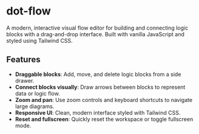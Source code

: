 # dot-flow

A modern, interactive visual flow editor for building and connecting logic blocks with a drag-and-drop interface. Built with vanilla JavaScript and styled using Tailwind CSS.

## Features

- **Draggable blocks**: Add, move, and delete logic blocks from a side drawer.
- **Connect blocks visually**: Draw arrows between blocks to represent data or logic flow.
- **Zoom and pan**: Use zoom controls and keyboard shortcuts to navigate large diagrams.
- **Responsive UI**: Clean, modern interface styled with Tailwind CSS.
- **Reset and fullscreen**: Quickly reset the workspace or toggle fullscreen mode.
